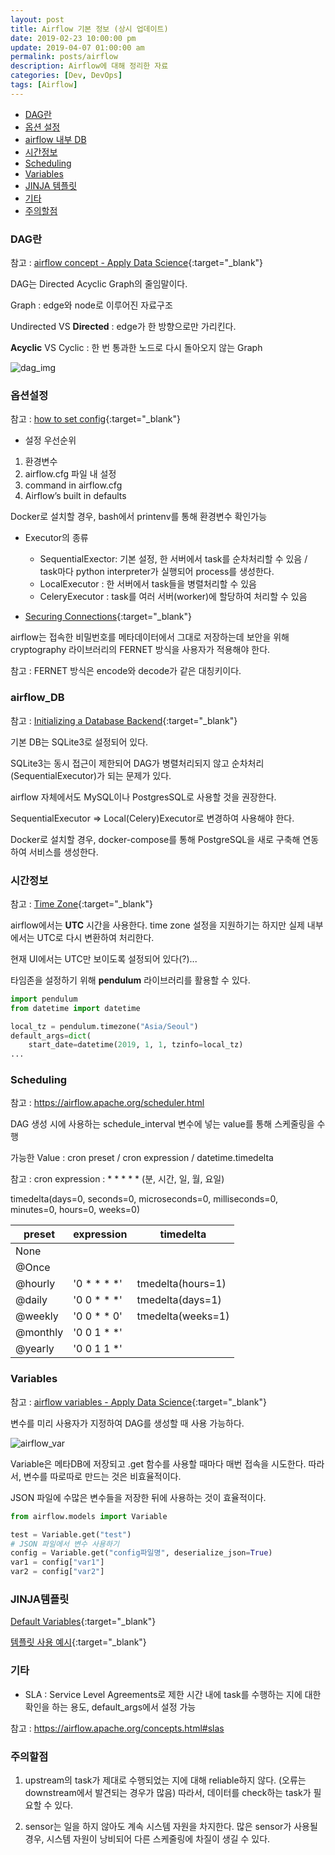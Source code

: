 ```yaml
---
layout: post
title: Airflow 기본 정보 (상시 업데이트)
date: 2019-02-23 10:00:00 pm
update: 2019-04-07 01:00:00 am
permalink: posts/airflow
description: Airflow에 대해 정리한 자료
categories: [Dev, DevOps]
tags: [Airflow]
---
```


- [DAG란](#DAG란)
- [옵션 설정](#옵션설정)
- [airflow 내부 DB](#airflow_db)
- [시간정보](#시간정보)
- [Scheduling](#Scheduling)
- [Variables](#Variables)
- [JINJA 템플릿](#JINJA템플릿)
- [기타](#기타)
- [주의할점](#주의할점)

### DAG란

참고 : [airflow concept - Apply Data Science](https://www.applydatascience.com/airflow/airflow-concept){:target="_blank"}

DAG는 Directed Acyclic Graph의 줄임말이다.

Graph : edge와 node로 이루어진 자료구조

Undirected VS **Directed** : edge가 한 방향으로만 가리킨다.

**Acyclic** VS Cyclic : 한 번 통과한 노드로 다시 돌아오지 않는 Graph

![dag_img]({{site.baseurl}}/assets/img/tech/dag_img.jpg)

### 옵션설정

참고 : [how to set config](https://airflow.readthedocs.io/en/stable/howto/set-config.html){:target="_blank"}

- 설정 우선순위
1. 환경변수
2. airflow.cfg 파일 내 설정
3. command in airflow.cfg
4. Airflow’s built in defaults

Docker로 설치할 경우, bash에서 printenv를 통해 환경변수 확인가능

- Executor의 종류
    - SequentialExector: 기본 설정, 한 서버에서 task를 순차처리할 수 있음 / task마다 python interpreter가 실행되어 process를 생성한다.
    - LocalExecutor : 한 서버에서 task들을 병렬처리할 수 있음
    - CeleryExecutor : task를 여러 서버(worker)에 할당하여 처리할 수 있음


- [Securing Connections](https://airflow.apache.org/howto/secure-connections.html){:target="_blank"}

airflow는 접속한 비밀번호를 메타데이터에서 그대로 저장하는데 보안을 위해 cryptography 라이브러리의 FERNET 방식을 사용자가 적용해야 한다. 

참고 : FERNET 방식은 encode와 decode가 같은 대칭키이다.

### airflow_DB

참고 : [
Initializing a Database Backend](https://airflow.readthedocs.io/en/stable/howto/initialize-database.html){:target="_blank"}

기본 DB는 SQLite3로 설정되어 있다. 

SQLite3는 동시 접근이 제한되어 DAG가 병렬처리되지 않고 순차처리(SequentialExecutor)가 되는 문제가 있다. 

airflow 자체에서도 MySQL이나 PostgresSQL로 사용할 것을 권장한다.

SequentialExecutor => Local(Celery)Executor로 변경하여 사용해야 한다.

Docker로 설치할 경우, docker-compose를 통해 PostgreSQL을 새로 구축해 연동하여 서비스를 생성한다.

### 시간정보

참고 : [Time Zone](https://airflow.readthedocs.io/en/stable/timezone.html?highlight=pendulum#){:target="_blank"}

airflow에서는 **UTC** 시간을 사용한다. time zone 설정을 지원하기는 하지만 실제 내부에서는 UTC로 다시 변환하여 처리한다. 

현재 UI에서는 UTC만 보이도록 설정되어 있다(?)...

타임존을 설정하기 위해 **pendulum** 라이브러리를 활용할 수 있다. 

``` python
import pendulum
from datetime import datetime

local_tz = pendulum.timezone("Asia/Seoul")
default_args=dict(
    start_date=datetime(2019, 1, 1, tzinfo=local_tz)
...
```

### Scheduling

참고 : https://airflow.apache.org/scheduler.html

DAG 생성 시에 사용하는 schedule_interval 변수에 넣는 value를 통해 스케줄링을 수행

가능한 Value : cron preset / cron expression / datetime.timedelta

참고 : 
cron expression : * * * * * (분, 시간, 일, 월, 요일)

timedelta(days=0, seconds=0, microseconds=0, milliseconds=0, minutes=0, hours=0, weeks=0)

|preset |expression |timedelta |
|-------|-----------|---------------|
|None |||
|@Once|||
|@hourly|'0 * * * *'|tmedelta(hours=1)|
|@daily|'0 0 * * *'|tmedelta(days=1)|
|@weekly|'0 0 * * 0'|tmedelta(weeks=1)|
|@monthly|'0 0 1 * *'||
|@yearly|'0 0 1 1 *'||

### Variables

참고 : [airflow variables - Apply Data Science](https://www.applydatascience.com/airflow/airflow-variables/){:target="_blank"}

변수를 미리 사용자가 지정하여 DAG를 생성할 때 사용 가능하다.

![airflow_var]({{site.baseurl}}/assets/img/tech/airflow_var.jpg)


Variable은 메타DB에 저장되고 .get 함수를 사용할 때마다 매번 접속을 시도한다. 따라서, 변수를 따로따로 만드는 것은 비효율적이다.

JSON 파일에 수많은 변수들을 저장한 뒤에 사용하는 것이 효율적이다.

``` python
from airflow.models import Variable

test = Variable.get("test")
# JSON 파일에서 변수 사용하기
config = Variable.get("config파일명", deserialize_json=True)
var1 = config["var1"]
var2 = config["var2"]
```
### JINJA템플릿

[Default Variables](https://airflow.apache.org/macros.html){:target="_blank"}

[템플릿 사용 예시](https://diogoalexandrefranco.github.io/about-airflow-date-macros-ds-and-execution-date/){:target="_blank"}

### 기타

- SLA : Service Level Agreements로 제한 시간 내에 task를 수행하는 지에 대한 확인을 하는 용도, default_args에서 설정 가능

참고 : https://airflow.apache.org/concepts.html#slas


### 주의할점

1. upstream의 task가 제대로 수행되었는 지에 대해 reliable하지 않다. (오류는 downstream에서 발견되는 경우가 많음) 따라서, 데이터를 check하는 task가 필요할 수 있다.

2. sensor는 일을 하지 않아도 계속 시스템 자원을 차지한다. 많은 sensor가 사용될 경우, 시스템 자원이 낭비되어 다른 스케줄링에 차질이 생길 수 있다.

